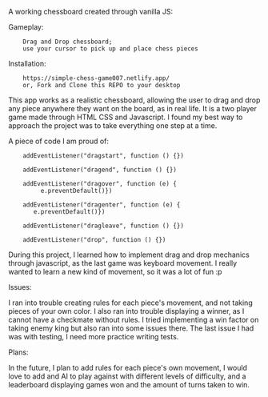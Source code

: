 A working chessboard created through vanilla JS:
    
Gameplay:

        Drag and Drop chessboard;
        use your cursor to pick up and place chess pieces

Installation:

        https://simple-chess-game007.netlify.app/
        or, Fork and Clone this REPO to your desktop

This app works as a realistic chessboard, allowing the user to drag and drop any piece anywhere they want on the board, as in real life. It is a two player game made through HTML CSS and Javascript. I found my best way to approach the project was to take everything one step at a time.

A piece of code I am proud of:

        addEventListener("dragstart", function () {})

        addEventListener("dragend", function () {})

        addEventListener("dragover", function (e) {
             e.preventDefault()})

        addEventListener("dragenter", function (e) {
           e.preventDefault()})

        addEventListener("dragleave", function () {})

        addEventListener("drop", function () {})

During this project, I learned how to implement drag and drop mechanics through javascript, as the last game was keyboard movement. I really wanted to learn a new kind of movement, so it was a lot of fun :p

Issues:

I ran into trouble creating rules for each piece's movement, and not taking pieces of your own color. I also ran into trouble displaying a winner, as I cannot have a checkmate without rules. I tried implementing a win factor on taking enemy king but also ran into some issues there. The last issue I had was with testing, I need more practice writing tests.

Plans:

In the future, I plan to add rules for each piece's own movement, I would love to add and AI to play against with different levels of difficulty, and a leaderboard displaying games won and the amount of turns taken to win.